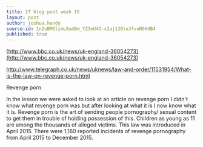 ```yaml
---
title: IT blog post week 15
layout: post
author: joshua.handy
source-id: 1nZuBMOlzmL0a4Bm_YZ3oU4O-xIaj130loJfvuN5KdB4
published: true
---
```

[http://www.bbc.co.uk/news/uk-england-36054273](http://www.bbc.co.uk/news/uk-england-36054273)

http://www.telegraph.co.uk/news/uknews/law-and-order/11531954/What-is-the-law-on-revenge-porn.html

Revenge porn

In the lesson we were asked to look at an article on revenge porn I didn't know what revenge porn was but after looking at what it is I now know what it is. Revenge porn is the art of sending people pornography/ sexual content to get them in trouble of holding possession of this. Children as young as 11 are among the thousands of alleged victims. This law was introduced in April 2015. There were 1,160 reported incidents of revenge pornography from April 2015 to December 2015.

